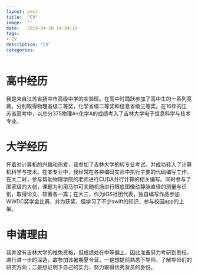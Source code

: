```yaml
---
layout:	post
title:	"CV"
image:	''
date:	2019-04-20 14:34:10
tags:	
- CV
description: 'CV'
categories:
---
```


# 高中经历
我是来自江苏省扬中市高级中学的实验班。在高中时踊跃参加了高中生的一系列竞赛，分别取得物理省级二等奖，化学省级二等奖和信息省级三等奖。在16年的江苏省高考中，以总分375物理A+化学A的成绩考入了吉林大学电子信息科学与技术专业。

# 大学经历
怀着对计算机的兴趣和热爱，我参加了吉林大学的转专业考试，并成功转入了计算机科学与技术。在本专业中，我经常在各种编码实验中执行主要的代码编写工作。在大二时，参与帮助物理学院的老师进行CUDA并行计算的相关编写。同时参与了国家级的大创，课题为利用马尔可夫随机场进行眼底图像动静脉直径的测量与识别，取得论文、软著各一篇；在大三，作为iOS社团代表，独自编写作品参加WWDC奖学金比赛，并为获奖，但学习了不少swift的知识，参与校园app的上架。

# 申请理由
我并没有吉林大学的推免资格，但成绩处在中等偏上，因此准备努力考研到贵校，进行进一步的深造，故参加该暑期夏令营。一是想提前熟悉下导师，了解导师们的研究方向；二是想证明下自己的实力，努力取得优秀营员的身份。